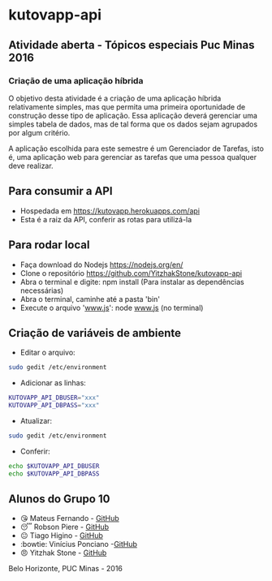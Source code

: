 # kutovapp-api

## Atividade aberta - Tópicos especiais Puc Minas 2016

### Criação de uma aplicação híbrida

O objetivo desta atividade é a criação de uma aplicação híbrida relativamente simples, mas que permita uma primeira oportunidade de construção desse tipo de aplicação. Essa aplicação deverá gerenciar uma simples tabela de dados, mas de tal forma que os dados sejam agrupados por algum critério.

A aplicação escolhida para este semestre é um Gerenciador de Tarefas, isto é, uma aplicação web para gerenciar as tarefas que uma pessoa qualquer deve realizar.


## Para consumir a API
- Hospedada em https://kutovapp.herokuapps.com/api
- Esta é a raiz da API, conferir as rotas para utilizá-la

## Para rodar local
- Faça download do Nodejs https://nodejs.org/en/
- Clone o repositório https://github.com/YitzhakStone/kutovapp-api
- Abra o terminal e digite: npm install (Para instalar as dependências necessárias)
- Abra o terminal, caminhe até a pasta 'bin'
- Execute o arquivo 'www.js': node www.js (no terminal)

## Criação de variáveis de ambiente

- Editar o arquivo:
```sh
sudo gedit /etc/environment
```
- Adicionar as linhas:
```sh
KUTOVAPP_API_DBUSER="xxx"
KUTOVAPP_API_DBPASS="xxx"
```
- Atualizar:
```sh
sudo gedit /etc/environment
```
- Conferir:
```sh
echo $KUTOVAPP_API_DBUSER
echo $KUTOVAPP_API_DBPASS
```

## Alunos do Grupo 10

-  :kissing_heart: Mateus Fernando - [GitHub](https://github.com/mfpinheiro)
-  :sleeping:  Robson Piere - [GitHub](https://github.com/robsonpiere)
-  :neutral_face: Tiago Higino - [GitHub](https://github.com/tiagohigino)
-  :bowtie:  Vinícius Ponciano -[GitHub](https://github.com/viniciusponciano)
-  :angry:  Yitzhak Stone - [GitHub](https://github.com/YitzhakStone)

Belo Horizonte, PUC Minas - 2016

